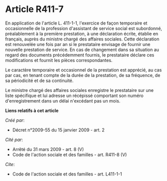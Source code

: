 # Article R411-7

En application de l'article L. 411-1-1, l'exercice de façon temporaire et occasionnelle de la profession d'assistant de
service social est subordonné, préalablement à la première prestation, à une déclaration écrite, établie en français, auprès
du ministre chargé des affaires sociales. Cette déclaration est renouvelée une fois par an si le prestataire envisage de
fournir une nouvelle prestation de service. En cas de changement dans sa situation au regard des documents précédemment
fournis, le prestataire déclare ces modifications et fournit les pièces correspondantes. 

Le caractère temporaire et occasionnel de la prestation est apprécié, au cas par cas, en tenant compte de la durée de la
prestation, de sa fréquence, de sa périodicité et de sa continuité. 

Le ministre chargé des affaires sociales enregistre le prestataire sur une liste spécifique et lui adresse un récépissé
comportant son numéro d'enregistrement dans un délai n'excédant pas un mois.

**Liens relatifs à cet article**

_Créé par_:

  - Décret n°2009-55 du 15 janvier 2009 - art. 2

_Cité par_:

  - Arrêté du 31 mars 2009 - art. 8 (V)
  - Code de l'action sociale et des familles - art. R411-8 (V)

_Cite_:

  - Code de l'action sociale et des familles - art. L411-1-1
